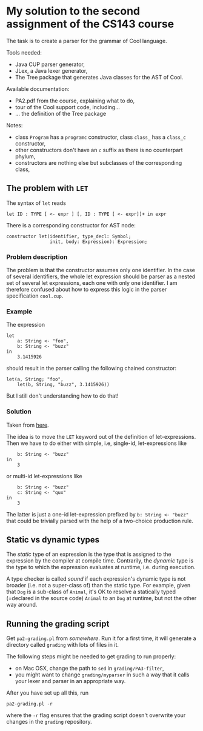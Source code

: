 # My solution to the second assignment of the CS143 course

The task is to create a parser for the grammar of Cool language.

Tools needed:

- Java CUP parser generator,
- JLex, a Java lexer generator,
- The Tree package that generates Java classes for the AST of Cool.

Available documentation:

- PA2.pdf from the course, explaining what to do,
- tour of the Cool support code, including...
- ... the definition of the Tree package

Notes:

- class `Program` has a `programc` constructor, class `class_` has a
  `class_c` constructor,
- other constructors don't have an `c` suffix as there is no
  counterpart phylum,
- constructors are nothing else but subclasses of the corresponding class,

## The problem with `LET`

The syntax of `let` reads

```
let ID : TYPE [ <- expr ] [, ID : TYPE [ <- expr]]+ in expr
```

There is a corresponding constructor for AST node:

```
constructor let(identifier, type_decl: Symbol;
                init, body: Expression): Expression;
```

### Problem description

The problem is that the constructor assumes only one identifier. In
the case of several identifiers, the whole let expression should be
parser as a nested set of several let expressions, each one with only
one identifier. I am therefore confused about how to express this
logic in the parser specification `cool.cup`.

### Example

The expression

```
let
    a: String <- "foo",
    b: String <- "buzz"
in
    3.1415926
```

should result in the parser calling the following chained constructor:

```
let(a, String; "foo",
    let(b, String, "buzz", 3.1415926))
```

But I still don't understanding how to do that!

### Solution

Taken from [here](https://github.com/egaburov/CS143-Compilers-Stanford/blob/master/PA3/cool.y).

The idea is to move the `LET` keyword out of the definition of
let-expressions. Then we have to do either with simple, i.e,
single-id, let-expressions like

```
    b: String <- "buzz"
in
    3
```

or multi-id let-expressions like

```
    b: String <- "buzz"
    c: String <- "qux"
in
    3
```

The latter is just a one-id let-expression prefixed by `b: String <-
"buzz"` that could be trivially parsed with the help of a two-choice
production rule.


## Static vs dynamic types

The _static_ type of an expression is the type that is assigned to the
expression by the compiler at compile time. Contrarily, the _dynamic_
type is the type to which the expression evaluates at runtime, i.e.
during execution.

A type checker is called _sound_ if each expression's dynamic type is
not broader (i.e. not a super-class of) than the static type. For
example, given that `Dog` is a sub-class of `Animal`, it's OK to
resolve a statically typed (=declared in the source code) `Animal` to
an `Dog` at runtime, but not the other way around.

## Running the grading script

Get `pa2-grading.pl` from _somewhere_. Run it for a first time, it
will generate a directory called `grading` with lots of files in it.

The following steps might be needed to get grading to run properly:

- on Mac OSX, change the path to `sed` in `grading/PA3-filter`,
- you might want to change `grading/myparser` in such a way that it
  calls your lexer and parser in an appropriate way.

After you have set up all this, run

```
pa2-grading.pl -r
```

where the `-r` flag ensures that the grading script doesn't overwrite
your changes in the `grading` repository.
